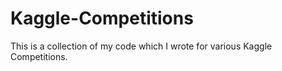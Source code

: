 # Kaggle-Competitions
This is a collection of my code which I wrote for various Kaggle Competitions.
